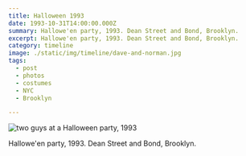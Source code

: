 ```yaml
---
title: Halloween 1993
date: 1993-10-31T14:00:00.000Z
summary: Hallowe'en party, 1993. Dean Street and Bond, Brooklyn.
excerpt: Hallowe'en party, 1993. Dean Street and Bond, Brooklyn.
category: timeline
image: ./static/img/timeline/dave-and-norman.jpg
tags:
  - post 
  - photos 
  - costumes
  - NYC
  - Brooklyn

---
```


![two guys at a Halloween party, 1993](/static/img/timeline/dave-and-norman.jpg "two guys at a Halloween party, 1993")

Hallowe'en party, 1993. Dean Street and Bond, Brooklyn.